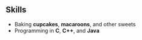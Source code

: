 ## Skills
* Baking **cupcakes**, **macaroons**, and other sweets
* Programming in **C**, **C++**, and **Java**
